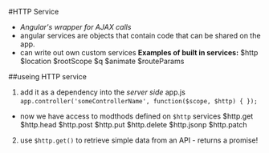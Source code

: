 #HTTP Service
- *Angular's wrapper for AJAX calls*
- angular services are objects that contain code that can be shared on the app.
- can write out own custom services
__Examples of built in services:__
$http
$location
$rootScope
$q
$animate
$routeParams

##useing HTTP service
1. add it as a dependency into the _server side_ app.js
`app.controller('someControllerName', function($scope, $http) {
});`
  - now we have access to modthods defined on `$http` services
  $http.get
  $http.head
  $http.post
  $http.put
  $http.delete
  $http.jsonp
  $http.patch

2. use `$http.get()` to retrieve simple data from an API - returns a promise!
